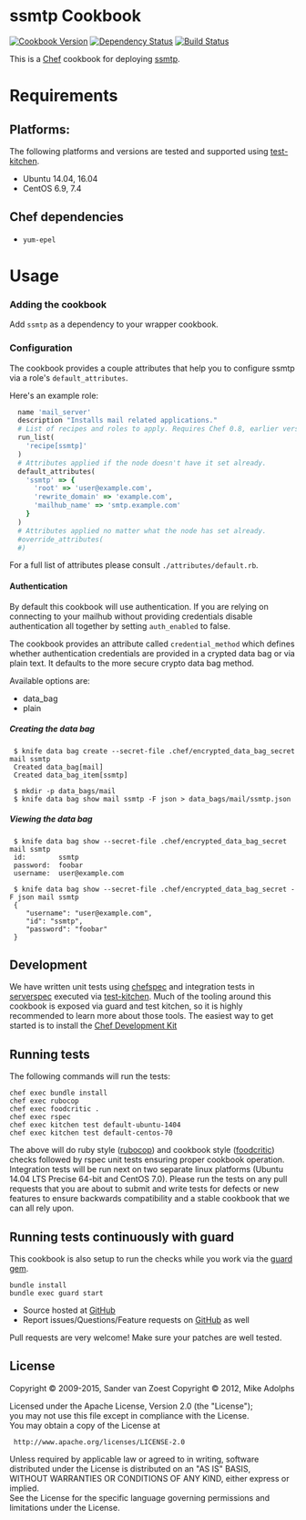 ssmtp Cookbook
==============
[![Cookbook Version](https://img.shields.io/cookbook/v/ssmtp.svg?style=flat)](https://supermarket.chef.io/cookbooks/ssmtp)
[![Dependency Status](http://img.shields.io/gemnasium/svanzoest-cookbooks/ssmtp.svg?style=flat)](https://gemnasium.com/svanzoest-cookbooks/ssmtp)
[![Build Status](https://travis-ci.org/svanzoest-cookbooks/ssmtp.png?branch=master)](https://travis-ci.org/svanzoest-cookbooks/ssmtp)

This is a [Chef](http://www.chef.io/) cookbook for deploying [ssmtp](http://linux.die.net/man/8/ssmtp).

Requirements
============

## Platforms:

The following platforms and versions are tested and supported using
[test-kitchen](http://kitchen.ci/).

* Ubuntu 14.04, 16.04
* CentOS 6.9, 7.4

## Chef dependencies

* `yum-epel`

Usage
=====

### Adding the cookbook

Add `ssmtp` as a dependency to your wrapper cookbook.

### Configuration

The cookbook provides a couple attributes that help you to configure ssmtp via a role's `default_attributes`.

Here's an example role:

```ruby
  name 'mail_server'
  description "Installs mail related applications."
  # List of recipes and roles to apply. Requires Chef 0.8, earlier versions use 'recipes()'.
  run_list(
    'recipe[ssmtp]'
  )
  # Attributes applied if the node doesn't have it set already.
  default_attributes(
    'ssmtp' => {
      'root' => 'user@example.com',
      'rewrite_domain' => 'example.com',
      'mailhub_name' => 'smtp.example.com'
    }
  )
  # Attributes applied no matter what the node has set already.
  #override_attributes(
  #)
```

For a full list of attributes please consult `./attributes/default.rb`.

#### Authentication

By default this cookbook will use authentication. If you are relying on connecting to your mailhub without providing credentials disable authentication all together by setting `auth_enabled` to false.

The cookbook provides an attribute called `credential_method` which defines whether authentication credentials are provided in a crypted data bag or via plain text. It defaults to the more secure crypto data bag method.

Available options are:

* data_bag
* plain

##### Creating the data bag

```
 $ knife data bag create --secret-file .chef/encrypted_data_bag_secret mail ssmtp
 Created data_bag[mail]
 Created data_bag_item[ssmtp]
	
 $ mkdir -p data_bags/mail
 $ knife data bag show mail ssmtp -F json > data_bags/mail/ssmtp.json
```

##### Viewing the data bag

```
 $ knife data bag show --secret-file .chef/encrypted_data_bag_secret mail ssmtp
 id:        ssmtp
 password:  foobar
 username:  user@example.com
	
 $ knife data bag show --secret-file .chef/encrypted_data_bag_secret -F json mail ssmtp
 {
    "username": "user@example.com",
    "id": "ssmtp",
    "password": "foobar"
 }
```

## Development

We have written unit tests using [chefspec](http://code.sethvargo.com/chefspec/) and integration tests in [serverspec](http://serverspec.org/) executed via [test-kitchen](http://kitchen.ci). Much of the tooling around this cookbook is exposed via guard and test kitchen, so it is highly recommended to learn more about those tools. The easiest way to get started is to install the [Chef Development Kit](https://downloads.chef.io/chef-dk/)

## Running tests

The following commands will run the tests:

```
chef exec bundle install
chef exec rubocop
chef exec foodcritic .
chef exec rspec
chef exec kitchen test default-ubuntu-1404
chef exec kitchen test default-centos-70
```

The above will do ruby style ([rubocop](https://github.com/bbatsov/rubocop)) and cookbook style ([foodcritic](http://www.foodcritic.io/)) checks followed by rspec unit tests ensuring proper cookbook operation. Integration tests will be run next on two separate linux platforms (Ubuntu 14.04 LTS Precise 64-bit and CentOS 7.0). Please run the tests on any pull requests that you are about to submit and write tests for defects or new features to ensure backwards compatibility and a stable cookbook that we can all rely upon.

## Running tests continuously with guard

This cookbook is also setup to run the checks while you work via the [guard gem](http://guardgem.org/).

```
bundle install
bundle exec guard start
```

* Source hosted at [GitHub](https://github.com/svanzoest-cookbooks/ssmtp)
* Report issues/Questions/Feature requests on [GitHub](https://github.com/svanzoest-cookbooks/ssmtp/issues) as well

Pull requests are very welcome! Make sure your patches are well tested.

## License

Copyright © 2009-2015, Sander van Zoest
Copyright © 2012, Mike Adolphs

Licensed under the Apache License, Version 2.0 (the "License");  
you may not use this file except in compliance with the License.  
You may obtain a copy of the License at

     http://www.apache.org/licenses/LICENSE-2.0

Unless required by applicable law or agreed to in writing, software  
distributed under the License is distributed on an "AS IS" BASIS,  
WITHOUT WARRANTIES OR CONDITIONS OF ANY KIND, either express or implied.  
See the License for the specific language governing permissions and  
limitations under the License.
